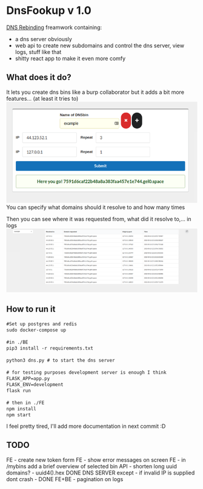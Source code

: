 # DnsFookup v 1.0
[DNS Rebinding](https://en.wikipedia.org/wiki/DNS_rebinding) freamwork containing:
 - a dns server obviously
 - web api to create new subdomains and control the dns server, view logs, stuff like that
 - shitty react app to make it even more comfy


## What does it do?
It lets you create dns bins like a burp collaborator
but it adds a bit more features... (at least it tries to)
![create new dnsbin](.images/create.png)
You can specify what domains should it resolve to and how many times

Then you can see where it was requested from, what did it resolve to,... in logs
![create new dnsbin](.images/logs.png)

## How to run it
```
#Set up postgres and redis
sudo docker-compose up

#in ./BE
pip3 install -r requirements.txt

python3 dns.py # to start the dns server

# for testing purposes development server is enough I think
FLASK_APP=app.py
FLASK_ENV=development
flask run

# then in ./FE
npm install
npm start
```

I feel pretty tired, I'll add more documentation in next commit :D

## TODO

FE - create new token form
FE - show error messages on screen
FE - in /mybins add a brief overview of selected bin
API - shorten long uuid domains? - uuid4().hex DONE
DNS SERVER except - if invalid IP is supplied dont crash - DONE
FE+BE - pagination on logs
